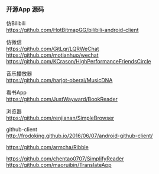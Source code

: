 ### 开源App 源码

仿Bilibili  
https://github.com/HotBitmapGG/bilibili-android-client  

仿微信  
https://github.com/GitLqr/LQRWeChat  
https://github.com/motianhuo/wechat   
https://github.com/KCrason/HighPerformanceFriendsCircle  


音乐播放器  
https://github.com/harjot-oberai/MusicDNA    

 看书App  
https://github.com/JustWayward/BookReader  

浏览器  
https://github.com/renjianan/SimpleBrowser  

github-client  
http://frodoking.github.io/2016/06/07/android-github-client/  

https://github.com/armcha/Ribble 

https://github.com/chentao0707/SimplifyReader
https://github.com/maoruibin/TranslateApp  


